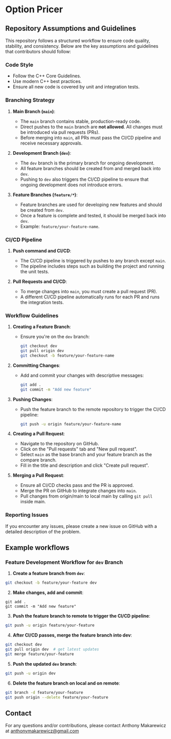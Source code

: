 # Option Pricer

## Repository Assumptions and Guidelines

This repository follows a structured workflow to ensure code quality, stability, and consistency.
Below are the key assumptions and guidelines that contributors should follow:

### Code Style
- Follow the C++ Core Guidelines.
- Use modern C++ best practices.
- Ensure all new code is covered by unit and integration tests.

### Branching Strategy

1. **Main Branch (`main`)**:
    - The `main` branch contains stable, production-ready code.
    - Direct pushes to the `main` branch are **not allowed**. All changes must be introduced via pull requests (PRs).
    - Before merging into `main`, all PRs must pass the CI/CD pipeline and receive necessary approvals.


2. **Development Branch (`dev`)**:
    - The `dev` branch is the primary branch for ongoing development.
    - All feature branches should be created from and merged back into `dev`.
    - Pushing to `dev` also triggers the CI/CD pipeline to ensure that ongoing development does not introduce errors.


3. **Feature Branches (`feature/*`)**:
    - Feature branches are used for developing new features and should be created from `dev`.
    - Once a feature is complete and tested, it should be merged back into `dev`.
    - Example: `feature/your-feature-name`.


### CI/CD Pipeline

1. **Push command and CI/CD**:
    - The CI/CD pipeline is triggered by pushes to any branch except `main`.
    - The pipeline includes steps such as building the project and running the unit tests.


2. **Pull Requests and CI/CD**:
    - To merge changes into `main`, you must create a pull request (PR).
    - A different CI/CD pipeline automatically runs for each PR and runs the integration tests.

### Workflow Guidelines

1. **Creating a Feature Branch**:
   - Ensure you're on the `dev` branch:
     ```sh
     git checkout dev
     git pull origin dev
     git checkout -b feature/your-feature-name
     ```

2. **Committing Changes**:
   - Add and commit your changes with descriptive messages:
     ```sh
     git add .
     git commit -m "Add new feature"
     ```

3. **Pushing Changes**:
   - Push the feature branch to the remote repository to trigger the CI/CD pipeline:
     ```sh
     git push -u origin feature/your-feature-name
     ```

4. **Creating a Pull Request**:
   - Navigate to the repository on GitHub.
   - Click on the "Pull requests" tab and "New pull request".
   - Select `main` as the base branch and your feature branch as the compare branch.
   - Fill in the title and description and click "Create pull request".


5. **Merging a Pull Request**:
   - Ensure all CI/CD checks pass and the PR is approved.
   - Merge the PR on GitHub to integrate changes into `main`.
   - Pull changes from origin/main to local main by calling `git pull` inside main.

   
### Reporting Issues
If you encounter any issues, please create a new issue on GitHub with a detailed description of the problem.

## Example workflows

### Feature Development Workflow for `dev` Branch

1. **Create a feature branch from `dev`**:
```sh
git checkout -b feature/your-feature dev
```
2. **Make changes, add and commit**:
```
git add .
git commit -m "Add new feature"
```
3. **Push the feature branch to remote to trigger the CI/CD pipeline**:
```sh
git push -u origin feature/your-feature
```
4. **After CI/CD passes, merge the feature branch into dev**:
```sh
git checkout dev
git pull origin dev  # get latest updates
git merge feature/your-feature
```
5. **Push the updated `dev` branch**:
```sh
git push -u origin dev
```
6. **Delete the feature branch on local and on remote**:
```sh
git branch -d feature/your-feature
git push origin --delete feature/your-feature
```

## Contact
For any questions and/or contributions,
please contact Anthony Makarewicz at anthonymakarewicz@gmail.com